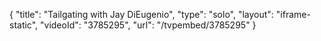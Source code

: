 {
    "title": "Tailgating with Jay DiEugenio",
    "type": "solo",
    "layout": "iframe-static",
    "videoId": "3785295",
    "url": "\/tvpembed\/3785295"
}
